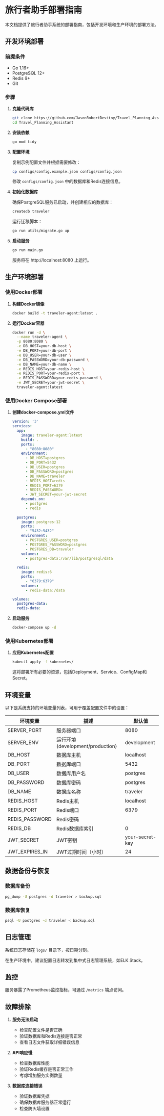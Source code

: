 # 旅行者助手部署指南

本文档提供了旅行者助手系统的部署指南，包括开发环境和生产环境的部署方法。

## 开发环境部署

### 前提条件

- Go 1.16+
- PostgreSQL 12+
- Redis 6+
- Git

### 步骤

1. **克隆代码库**

   ```bash
   git clone https://github.com/JasonRobertDestiny/Travel_Planning_Assistant.git
   cd Travel_Planning_Assistant
   ```

2. **安装依赖**

   ```bash
   go mod tidy
   ```

3. **配置环境**

   复制示例配置文件并根据需要修改：

   ```bash
   cp configs/config.example.json configs/config.json
   ```

   修改 `configs/config.json` 中的数据库和Redis连接信息。

4. **初始化数据库**

   确保PostgreSQL服务已启动，并创建相应的数据库：

   ```bash
   createdb traveler
   ```

   运行迁移脚本：

   ```bash
   go run utils/migrate.go up
   ```

5. **启动服务**

   ```bash
   go run main.go
   ```

   服务将在 http://localhost:8080 上运行。

## 生产环境部署

### 使用Docker部署

1. **构建Docker镜像**

   ```bash
   docker build -t traveler-agent:latest .
   ```

2. **运行Docker容器**

   ```bash
   docker run -d \
     --name traveler-agent \
     -p 8080:8080 \
     -e DB_HOST=your-db-host \
     -e DB_PORT=your-db-port \
     -e DB_USER=your-db-user \
     -e DB_PASSWORD=your-db-password \
     -e DB_NAME=your-db-name \
     -e REDIS_HOST=your-redis-host \
     -e REDIS_PORT=your-redis-port \
     -e REDIS_PASSWORD=your-redis-password \
     -e JWT_SECRET=your-jwt-secret \
     traveler-agent:latest
   ```

### 使用Docker Compose部署

1. **创建docker-compose.yml文件**

   ```yaml
   version: '3'
   services:
     app:
       image: traveler-agent:latest
       build: .
       ports:
         - "8080:8080"
       environment:
         - DB_HOST=postgres
         - DB_PORT=5432
         - DB_USER=postgres
         - DB_PASSWORD=postgres
         - DB_NAME=traveler
         - REDIS_HOST=redis
         - REDIS_PORT=6379
         - REDIS_PASSWORD=
         - JWT_SECRET=your-jwt-secret
       depends_on:
         - postgres
         - redis
     
     postgres:
       image: postgres:12
       ports:
         - "5432:5432"
       environment:
         - POSTGRES_USER=postgres
         - POSTGRES_PASSWORD=postgres
         - POSTGRES_DB=traveler
       volumes:
         - postgres-data:/var/lib/postgresql/data
     
     redis:
       image: redis:6
       ports:
         - "6379:6379"
       volumes:
         - redis-data:/data
   
   volumes:
     postgres-data:
     redis-data:
   ```

2. **启动服务**

   ```bash
   docker-compose up -d
   ```

### 使用Kubernetes部署

1. **应用Kubernetes配置**

   ```bash
   kubectl apply -f kubernetes/
   ```

   这将部署所有必要的资源，包括Deployment、Service、ConfigMap和Secret。

## 环境变量

以下是系统支持的环境变量列表，可用于覆盖配置文件中的设置：

| 环境变量 | 描述 | 默认值 |
|---------|------|-------|
| SERVER_PORT | 服务器端口 | 8080 |
| SERVER_ENV | 运行环境 (development/production) | development |
| DB_HOST | 数据库主机 | localhost |
| DB_PORT | 数据库端口 | 5432 |
| DB_USER | 数据库用户名 | postgres |
| DB_PASSWORD | 数据库密码 | postgres |
| DB_NAME | 数据库名称 | traveler |
| REDIS_HOST | Redis主机 | localhost |
| REDIS_PORT | Redis端口 | 6379 |
| REDIS_PASSWORD | Redis密码 | |
| REDIS_DB | Redis数据库索引 | 0 |
| JWT_SECRET | JWT密钥 | your-secret-key |
| JWT_EXPIRES_IN | JWT过期时间（小时） | 24 |

## 数据备份与恢复

### 数据库备份

```bash
pg_dump -U postgres -d traveler > backup.sql
```

### 数据库恢复

```bash
psql -U postgres -d traveler < backup.sql
```

## 日志管理

系统日志存储在 `logs/` 目录下，按日期分割。

在生产环境中，建议配置日志转发到集中式日志管理系统，如ELK Stack。

## 监控

服务暴露了Prometheus监控指标，可通过 `/metrics` 端点访问。

## 故障排除

1. **服务无法启动**
   - 检查配置文件是否正确
   - 验证数据库和Redis连接是否正常
   - 查看日志文件获取详细错误信息

2. **API响应慢**
   - 检查数据库性能
   - 验证Redis缓存是否正常工作
   - 考虑增加服务实例数量

3. **数据库连接错误**
   - 验证数据库凭据
   - 确保数据库服务器正常运行
   - 检查防火墙设置 